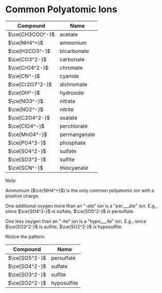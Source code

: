 # Common Polyatomic Ions

| Compound        | Name         |
| --------------- | ------------ |
| $\ce{CH3COO^-}$ | acetate      |
| $\ce{NH4^+}$    | ammonium     |
| $\ce{H2CO3^-}$  | bicarbonate  |
| $\ce{CO3^2-}$   | carbonate    |
| $\ce{CrO4^2-}$  | chromate     |
| $\ce{CN^-}$     | cyanide      |
| $\ce{Cr2O7^2-}$ | dichromate   |
| $\ce{OH^-}$     | hydroxide    |
| $\ce{NO3^-}$    | nitrate      |
| $\ce{NO2^-}$    | nitrite      |
| $\ce{C2O4^2-}$  | oxalate      |
| $\ce{ClO4^-}$   | perchlorate  |
| $\ce{MnO4^-}$   | permanganate |
| $\ce{PO4^3-}$   | phosphate    |
| $\ce{SO4^2-}$   | sulfate      |
| $\ce{SO3^2-}$   | sulfite      |
| $\ce{SCN^-}$    | thiocyanate  |

> [!note]
> Ammonium  ($\ce{NH4^+}$) is the only common polyatomic ion with a positive charge.

One additional oxygen more than an "-ate" ion is a "per___ate" ion. E.g., since $\ce{SO4^2-}$ is sulfate, $\ce{SO5^2-}$ is persulfate.

One less oxygen than an "-ite" ion is a "hypo___ite" ion. E.g., since $\ce{SO3^2-}$ is sulfite, $\ce{SO2^2-}$ is hyposulfite.

Notice the pattern:

| Compound      | Name        |
| ------------- | ----------- |
| $\ce{SO5^2-}$ | persulfate  |
| $\ce{SO4^2-}$ | sulfate     |
| $\ce{SO3^2-}$ | sulfite     |
| $\ce{SO2^2-}$ | hyposulfite |
